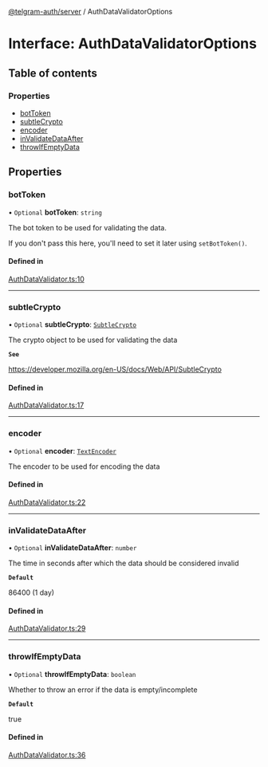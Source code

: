 [@telgram-auth/server](../README.md) / AuthDataValidatorOptions

# Interface: AuthDataValidatorOptions

## Table of contents

### Properties

- [botToken](AuthDataValidatorOptions.md#bottoken)
- [subtleCrypto](AuthDataValidatorOptions.md#subtlecrypto)
- [encoder](AuthDataValidatorOptions.md#encoder)
- [inValidateDataAfter](AuthDataValidatorOptions.md#invalidatedataafter)
- [throwIfEmptyData](AuthDataValidatorOptions.md#throwifemptydata)

## Properties

### botToken

• `Optional` **botToken**: `string`

The bot token to be used for validating the data.

If you don't pass this here, you'll need to set it later using `setBotToken()`.

#### Defined in

[AuthDataValidator.ts:10](https://github.com/manzoorwanijk/telegram-auth/blob/58b2f5a/packages/server/src/AuthDataValidator.ts#L10)

___

### subtleCrypto

• `Optional` **subtleCrypto**: [`SubtleCrypto`]( https://developer.mozilla.org/en-US/docs/Web/API/SubtleCrypto )

The crypto object to be used for validating the data

**`See`**

https://developer.mozilla.org/en-US/docs/Web/API/SubtleCrypto

#### Defined in

[AuthDataValidator.ts:17](https://github.com/manzoorwanijk/telegram-auth/blob/58b2f5a/packages/server/src/AuthDataValidator.ts#L17)

___

### encoder

• `Optional` **encoder**: [`TextEncoder`]( https://developer.mozilla.org/en-US/docs/Web/API/TextEncoder )

The encoder to be used for encoding the data

#### Defined in

[AuthDataValidator.ts:22](https://github.com/manzoorwanijk/telegram-auth/blob/58b2f5a/packages/server/src/AuthDataValidator.ts#L22)

___

### inValidateDataAfter

• `Optional` **inValidateDataAfter**: `number`

The time in seconds after which the data should be considered invalid

**`Default`**

86400 (1 day)

#### Defined in

[AuthDataValidator.ts:29](https://github.com/manzoorwanijk/telegram-auth/blob/58b2f5a/packages/server/src/AuthDataValidator.ts#L29)

___

### throwIfEmptyData

• `Optional` **throwIfEmptyData**: `boolean`

Whether to throw an error if the data is empty/incomplete

**`Default`**

true

#### Defined in

[AuthDataValidator.ts:36](https://github.com/manzoorwanijk/telegram-auth/blob/58b2f5a/packages/server/src/AuthDataValidator.ts#L36)
